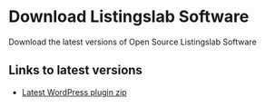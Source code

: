 
# Download Listingslab Software

Download the latest versions of Open Source Listingslab Software

## Links to latest versions

- [Latest WordPress plugin zip](https://github.com/listingslab-software/listingslab-download/raw/master/wordpress/listingslab.zip)

